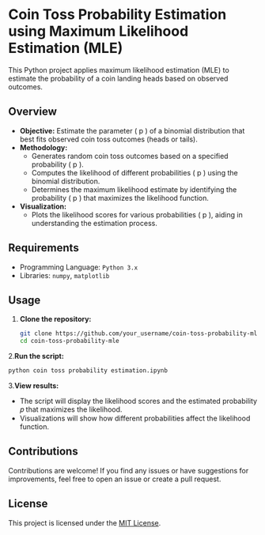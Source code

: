 # Coin Toss Probability Estimation using Maximum Likelihood Estimation (MLE)

This Python project applies maximum likelihood estimation (MLE) to estimate the probability of a coin landing heads based on observed outcomes.

## Overview

- **Objective:** Estimate the parameter \( p \) of a binomial distribution that best fits observed coin toss outcomes (heads or tails).
- **Methodology:** 
  - Generates random coin toss outcomes based on a specified probability \( p \).
  - Computes the likelihood of different probabilities \( p \) using the binomial distribution.
  - Determines the maximum likelihood estimate by identifying the probability \( p \) that maximizes the likelihood function.
- **Visualization:** 
  - Plots the likelihood scores for various probabilities \( p \), aiding in understanding the estimation process.
 
## Requirements

- Programming Language: `Python 3.x`
- Libraries: `numpy`, `matplotlib`
  
## Usage

1. **Clone the repository:**

   ```bash
   git clone https://github.com/your_username/coin-toss-probability-mle.git
   cd coin-toss-probability-mle
   ```

2.**Run the script:**

   ```bash
   python coin toss probability estimation.ipynb
   ```

3.**View results:**
- The script will display the likelihood scores and the estimated probability 𝑝 that maximizes the likelihood.
- Visualizations will show how different probabilities affect the likelihood function.

## Contributions
Contributions are welcome! If you find any issues or have suggestions for improvements, feel free to open an issue or create a pull request.

## License
This project is licensed under the [MIT License](LICENSE).
